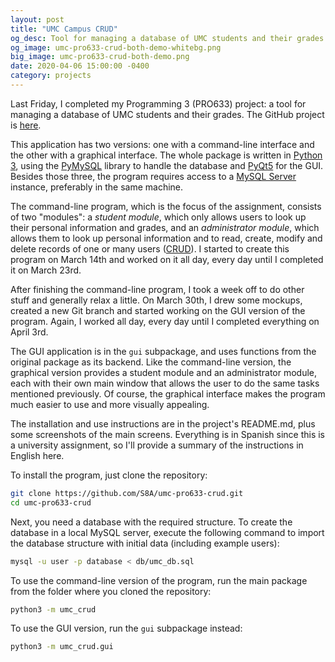 ```yaml
---
layout: post
title: "UMC Campus CRUD"
og_desc: Tool for managing a database of UMC students and their grades.
og_image: umc-pro633-crud-both-demo-whitebg.png
big_image: umc-pro633-crud-both-demo.png
date: 2020-04-06 15:00:00 -0400
category: projects
---
```


Last Friday, I completed my Programming 3 (PRO633) project: a tool for managing a database of UMC students and their grades. The GitHub project is [here](https://github.com/S8A/umc-pro633-crud).

This application has two versions: one with a command-line interface and the other with a graphical interface. The whole package is written in [Python 3](https://www.python.org), using the [PyMySQL](https://pypi.org/project/PyMySQL/) library to handle the database and [PyQt5](https://pypi.org/project/PyQt5/) for the GUI. Besides those three, the program requires access to a [MySQL Server](https://dev.mysql.com/downloads/mysql/) instance, preferably in the same machine.

The command-line program, which is the focus of the assignment, consists of two "modules": a *student module*, which only allows users to look up their personal information and grades, and an *administrator module*, which allows them to look up personal information and to read, create, modify and delete records of one or many users ([CRUD](https://en.wikipedia.org/wiki/Create,_read,_update_and_delete)). I started to create this program on March 14th and worked on it all day, every day until I completed it on March 23rd.

After finishing the command-line program, I took a week off to do other stuff and generally relax a little. On March 30th, I drew some mockups, created a new Git branch and started working on the GUI version of the program. Again, I worked all day, every day until I completed everything on April 3rd.

The GUI application is in the `gui` subpackage, and uses functions from the original package as its backend. Like the command-line version, the graphical version provides a student module and an administrator module, each with their own main window that allows the user to do the same tasks mentioned previously. Of course, the graphical interface makes the program much easier to use and more visually appealing.

The installation and use instructions are in the project's README.md, plus some screenshots of the main screens. Everything is in Spanish since this is a university assignment, so I'll provide a summary of the instructions in English here.

To install the program, just clone the repository:
```bash
git clone https://github.com/S8A/umc-pro633-crud.git
cd umc-pro633-crud
```

Next, you need a database with the required structure. To create the database in a local MySQL server, execute the following command to import the database structure with initial data (including example users):
```bash
mysql -u user -p database < db/umc_db.sql
```

To use the command-line version of the program, run the main package from the folder where you cloned the repository:
```bash
python3 -m umc_crud
```

To use the GUI version, run the `gui` subpackage instead:
```bash
python3 -m umc_crud.gui
```

